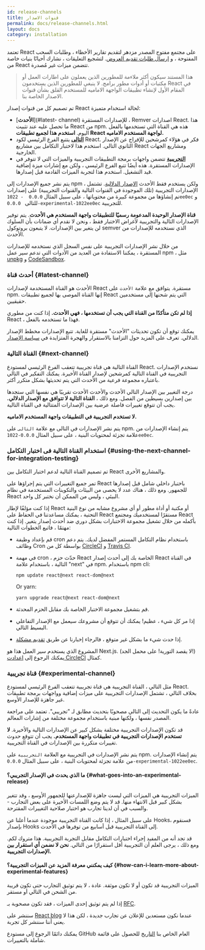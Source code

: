 ```yaml
---
id: release-channels
title: قنوات الاصدار
permalink: docs/release-channels.html
layout: docs
category: installation
---
```


تعتمد React على مجتمع مفتوح المصدر مزدهر لتقديم تقارير الأخطاء ، وطلبات السحب المفتوحة ، و [إرسال طلبات تقديم العروض](https://github.com/reactjs/rfcs). لتشجيع التعليقات ، نشارك أحيانًا بنيات خاصة من React تتضمن ميزات غير مُصدرة.

> هذا المستند سيكون أكثر ملاءمة للمطورين الذين يعملون على اطارات العمل أو مكتبات أو أدوات مطور برامج. لا ينبغي للمطورين الذين يستخدمون React في المقام الأول لإنشاء تطبيقات الواجهة الاماميه للمستخدم القلق بشأن قنوات الاصدار الخاصة بنا.

تم تصميم كل من قنوات إصدار React لحالة استخدام متميزة:

- [**الأحدث**](#latest- channel) للإصدارات المستقرة ، Remver اصدارات React. هذا ما تحصل عليه عند تثبيت React من npm. هذه هي القناة التي تستخدمها بالفعل اليوم.
 **استخدم هذا لجميع تطبيقات React لواجهة المستخدم الاماميه.**
- [**التالى**](#next-channel) يتتبع الفرع الرئيسي لكود React. فكر في هؤلاء كمرشحين للإفراج عن الإصدار الثانوي التالي. استخدم هذا لاختبار التكامل بين مشاريع React ومشاريع الجهات الخارجية.
- [**التجريبية**](#release-channel) تتضمن واجهات برمجة التطبيقات التجريبية والميزات التي لا تتوفر في الإصدارات المستقرة. هذه أيضًا تتبع الفرع الرئيسي ، ولكن مع إشارات ميزة إضافية قيد التشغيل. استخدم هذا لتجربة الميزات القادمة قبل إصدارها.

يتم نشر جميع الإصدارات إلى npm ، ولكن يستخدم فقط الأحدث [الإصدار الدلالية](/docs/faq-versioning.html). تشتمل الإصدارات التجريبية (تلك الموجودة في القنوات التالية والقنوات التجريبية) على إصدارات تم إنشاؤها من مجموعة كبيرة من محتوياتها ، على سبيل المثال `0.0.0  - 1022ee0ec` و للتالى ` 0.0.0-experimental-1022ee0ec` للتجريبية.

**قناة الإصدار الوحيدة المدعومة رسميًا للتطبيقات واجهة المستخدم هي الأحدث**. يتم توفير الإصدارات التالية والتجريبية لأغراض الاختبار فقط ، ونحن لا نقدم أي ضمانات بأن السلوك لن يتغير بين الإصدارات. لا يتبعون بروتوكول semver الذي نستخدمه للإصدارات من الأحدث.

من خلال نشر الإصدارات التجريبية على نفس السجل الذي نستخدمه للإصدارات المستقرة ، يمكننا الاستفادة من العديد من الأدوات التي تدعم سير عمل npm ، مثل [unpkg](https://unpkg.com) و [CodeSandbox](https://codesandbox.io).

### أحدث قناة {#latest-channel}

الأحدث هو القناة المستخدمة لإصدارات React مستقرة. يتوافق مع علامة `الأحدث`  على npm. إنها القناة الموصى بها لجميع تطبيقات React التي يتم شحنها إلى مستخدمين حقيقيين.

**إذا لم تكن متأكدًا من القناة التي يجب أن تستخدمها ، فهي الأحدث.** إذا كنت من مطوري React ، فهذا ما تستخدمه بالفعل.

يمكنك توقع أن تكون تحديثات "الأحدث" مستقرة للغاية. تتبع الإصدارات مخطط الإصدار الدلالي. تعرف على المزيد حول التزامنا بالاستقرار والهجرة المتزايدة في [سياسة الإصدار](/docs/faq-versioning.html).

### القناة التالية {#next-channel}

القناة التالية هي قناة تجريبية تتعقب الفرع الرئيسي لمستودع React. نستخدم الإصدارات التجريبية في القناة التالية كمرشحين لإصدار القناة الأخيرة. يمكنك التفكير في التالي باعتباره مجموعة فرعية من الأحدث التي يتم تحديثها بشكل متكرر أكثر.

درجة التغيير بين الإصدار التالي الأحدث والأحدث الأحدث تقريبًا هي نفسها التي ستجدها بين إصدارين بسيطين من الفصل. ومع ذلك ، **القناة التالية لا تتوافق مع الإصدار الدلالي.** يجب أن تتوقع تغييرات فاصلة عرضية بين الإصدارات المتتالية في القناة التالية.

**لا تستخدم التجريبية في التطبيقات واجهة المستخدم الاماميه.**

يتم نشر الإصدارات في التالى مع علامة `التالى` على npm. يتم إنشاء الإصدارات من علامة تجزئة لمحتويات البنية ، على سبيل المثال `0.0.0-1022ee0ec`.

### استخدام القناة التالية فى اختبار التكامل {#using-the-next-channel-for-integration-testing}

تم تصميم القناة التالية لدعم اختبار التكامل بين React والمشاريع الأخرى.

تمر جميع التغييرات التي يتم إجراؤها على React باختبار داخلي شامل قبل إصدارها للجمهور. ومع ذلك ، هناك عدد لا يحصى من البيئات والتكوينات المستخدمة في نظام React البيئي ، وليس من الممكن أن نختبر كل واحد.

إذا كنت مؤلفًا لإطار React أو مكتبة أو أداة مطور أو أي مشروع مشابه من نوع البنية التحتية ، يمكنك مساعدتنا في الحفاظ على React مستقرًا لمستخدميك ومجتمع React بأكمله من خلال تشغيل مجموعة الاختبارات بشكل دوري ضد أحدث إصدار يتغير. إذا كنت مهتمًا ، فاتبع الخطوات التالية:

- قم بإعداد وظيفة cron باستخدام نظام التكامل المستمر المفضل لديك. يتم دعم وظائف Cron بواسطة كل من [CircleCI](https://circleci.com/docs/2.0/triggers/#scheduled-builds) و [Travis CI](https://docs.travis-ci.com/user/cron-jobs/).
- في مهمة cron ، حدّث حزم React الخاصة بك إلى أحدث إصدار React في القناة التالية ، باستخدام علامة "next" في npm. باستخدام npm cli:

  ```
  npm update react@next react-dom@next
  ```

  Or yarn:

  ```
  yarn upgrade react@next react-dom@next
  ```
- قم بتشغيل مجموعة الاختبار الخاصة بك مقابل الحزم المحدثة.
- إذا مر كل شيء ، عظيم! يمكنك أن تتوقع أن مشروعك سيعمل مع الإصدار التفاعلي البسيط التالي.
- إذا حدث شيء ما بشكل غير متوقع ، فالرجاء إخبارنا عن طريق [تقديم مشكلة](https://github.com/facebook/react/issues).

المشروع الذي يستخدم سير العمل هذا هو Next.js. (لا يقصد التورية! على محمل الجد!) يمكنك الرجوع إلى [اعدادت CircleCI](https://github.com/zeit/next.js/blob/c0a1c0f93966fe33edd93fb93e5fafb0dcd80a9e/.circleci/config.yml) كمثال.

### قناة تجريبية {#experimental-channel}

مثل التالي ، القناة التجريبية هي قناة تجريبية تتعقب الفرع الرئيسي لمستودع React. بخلاف التالي ، تشتمل الإصدارات التجريبية على ميزات إضافية وواجهات برمجة تطبيقات غير جاهزة للإصدار الأوسع.

عادةً ما يكون التحديث إلى التالي مصحوبًا بتحديث مطابق لـ "تجريبي". تعتمد على مراجعة المصدر نفسها ، ولكنها مبنية باستخدام مجموعة مختلفة من إشارات المعالم.

قد تكون الإصدارات التجريبية مختلفة بشكل كبير عن الإصدارات التالية والأخيرة. **لا تستخدم الإصدارات التجريبية في تطبيقات واجهة المستخدم.** يجب أن تتوقع حدوث تغييرات متكررة بين الإصدارات في القناة التجريبية.

يتم نشر الإصدارات في التجريبية مع العلامة `التجريبية` على npm. يتم إنشاء الإصدارات من علامة تجزئة لمحتويات البنية ، على سبيل المثال `0.0.0-experimental-1022ee0ec`.

#### ما الذي يحدث في الإصدار التجريبي؟ {#what-goes-into-an-experimental-release}

الميزات التجريبية هي الميزات التي ليست جاهزة للإصدارعنها للجمهور الأوسع ، وقد تتغير بشكل كبير قبل الانتهاء منها. قد لا يتم وضع اللمسات الأخيرة على بعض التجارب - والسبب في أن لدينا تجارب هو اختبار صلاحية التغييرات المقترحة.

على سبيل المثال ، إذا كانت القناة التجريبية موجودة عندما أعلنا عن Hooks، فسنقوم بإصدار Hooks إلى القناة التجريبية قبل أسابيع من توفرها في الأحدث.

قد تجد أنه من المفيد إجراء اختبارات التكامل مقابل التجربة التجريبية. هذا متروك لكم. ومع ذلك ، يرجى العلم أن التجريبية أقل استقرارًا من التالي. **نحن لا نضمن أي استقرار بين الإصدارات التجريبية.**

#### كيف يمكنني معرفة المزيد عن الميزات التجريبية؟ {#how-can-i-learn-more-about-experimental-features}

الميزات التجريبية قد تكون أو لا تكون موثقة. عادة ، لا يتم توثيق التجارب حتى تكون قريبة من الشحن في التالي أو مستقر.

إذا لم يتم توثيق إحدى الميزات ، فقد تكون مصحوبة بـ [RFC](https://github.com/reactjs/rfcs).

سننشر على [React blog](/blog) عندما نكون مستعدين للإعلان عن تجارب جديدة ، لكن هذا لا يعني أننا سننشر كل تجربة.

يمكنك دائمًا الرجوع إلى مستودع GitHub العام الخاص بنا [التاريخ](https://github.com/facebook/react/commits/master) للحصول على قائمة شاملة بالتغييرات.
